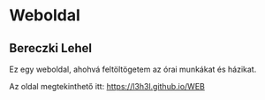 # Weboldal

## Bereczki Lehel

Ez egy weboldal, ahohvá feltöltögetem az órai munkákat és házikat.

Az oldal megtekinthető itt: https://l3h3l.github.io/WEB
